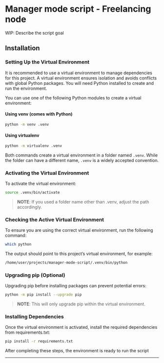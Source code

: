 # Manager mode script - Freelancing node

WIP: Describe the script goal

## Installation

### Setting Up the Virtual Environment

It is recommended to use a virtual environment to manage dependencies for this project. A virtual environment ensures isolation and avoids conflicts with global Python packages. You will need Python installed to create and run the environment.

You can use one of the following Python modules to create a virtual environment:

#### Using venv (comes with Python)

```bash
python -m venv .venv
```

#### Using virtualenv

```bash
python -m virtualenv .venv
```

Both commands create a virtual environment in a folder named `.venv`. While the folder can have a different name, `.venv` is a widely accepted convention.

### Activating the Virtual Environment

To activate the virtual environment:

```bash
source .venv/bin/activate
```

>**NOTE**: If you used a folder name other than .venv, adjust the path accordingly.

### Checking the Active Virtual Environment

To ensure you are using the correct virtual environment, run the following command:

```bash
which python
```

The output should point to this project’s virtual environment, for example:

```bash
/home/user/projects/manager-mode-script/.venv/bin/python
```

### Upgrading pip (Optional)

Upgrading pip before installing packages can prevent potential errors:

```bash
python -m pip install --upgrade pip
```

>**NOTE**: This will only upgrade pip within the virtual environment.

### Installing Dependencies

Once the virtual environment is activated, install the required dependencies from requirements.txt:

```bash
pip install -r requirements.txt
```

After completing these steps, the environment is ready to run the script

---
